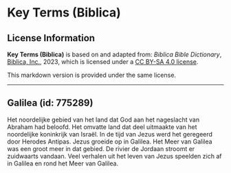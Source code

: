 # Key Terms (Biblica)

## License Information

**Key Terms (Biblica)** is based on and adapted from: _Biblica Bible Dictionary_, [Biblica, Inc.](https://www.biblica.com/), 2023, which is licensed under a [CC BY-SA 4.0 license](https://creativecommons.org/licenses/by-sa/4.0/legalcode.en).

This markdown version is provided under the same license.



--------------------------------

## Galilea (id: 775289)

Het noordelijke gebied van het land dat God aan het nageslacht van Abraham had beloofd. Het omvatte land dat deel uitmaakte van het noordelijke koninkrijk van Israël. In de tijd van Jezus werd het geregeerd door Herodes Antipas. Jezus groeide op in Galilea. Het Meer van Galilea was een groot meer in dat gebied. De rivier de Jordaan stroomt er zuidwaarts vandaan. Veel verhalen uit het leven van Jezus speelden zich af in Galilea en rond het Meer van Galilea.


